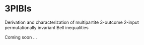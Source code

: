 # 3PIBIs
Derivation and characterization of multipartite 3-outcome 2-input permutationally invariant Bell inequalities

Coming soon ...
